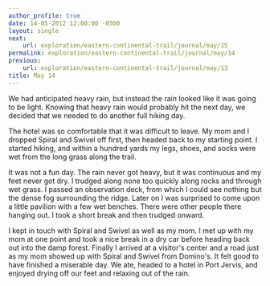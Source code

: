 ```yaml
---
author_profile: true
date: 14-05-2012 12:00:00 -0500
layout: single
next:
    url: exploration/eastern-continental-trail/journal/may/15
permalink: exploration/eastern-continental-trail/journal/may/14
previous:
    url: exploration/eastern-continental-trail/journal/may/13
title: May 14
---
```

We had anticipated heavy rain, but instead the rain looked like it was going to be light. Knowing that heavy rain would probably hit the next day, we decided that we needed to do another full hiking day.

The hotel was so comfortable that it was difficult to leave. My mom and I dropped Spiral and Swivel off first, then headed back to my starting point. I started hiking, and within a hundred yards my legs, shoes, and socks were wet from the long grass along the trail.

It was not a fun day. The rain never got heavy, but it was continuous and my feet never got dry. I trudged along none too quickly along rocks and through wet grass. I passed an observation deck, from which I could see nothing but the dense fog surrounding the ridge. Later on I was surprised to come upon a little pavilion with a few wet benches. There were other people there hanging out. I took a short break and then trudged onward.

I kept in touch with Spiral and Swivel as well as my mom. I met up with my mom at one point and took a nice break in a dry car before heading back out into the damp forest. Finally I arrived at a visitor's center and a road just as my mom showed up with Spiral and Swivel from Domino's. It felt good to have finished a miserable day. We ate, headed to a hotel in Port Jervis, and enjoyed drying off our feet and relaxing out of the rain.